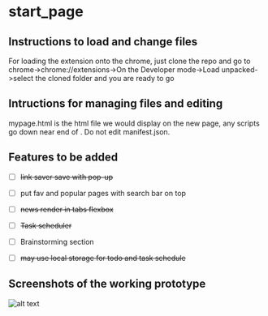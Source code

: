 # start_page
## Instructions to load and change files
For loading the extension onto the chrome, just clone the repo and go to chrome->chrome://extensions->On the Developer mode->Load unpacked->select the cloned folder and you are ready to go

## Intructions for managing files and editing
mypage.html is the html file we would display on the new page, any scripts go down near end of </body>. Do not edit manifest.json.

## Features to be added 
- [ ] <s>link saver save with pop-up</s>
- [ ] put fav and popular pages with search bar on top
- [ ] <s>news render in tabs flexbox </s>
- [ ] <s>Task scheduler</s>
- [ ] Brainstorming section

- [ ] <s>may use local storage for todo and task schedule</s>


## Screenshots of the working prototype
![alt text](https://github.com/abhi-824/start_page/master/start_page.JPG?raw=true)
